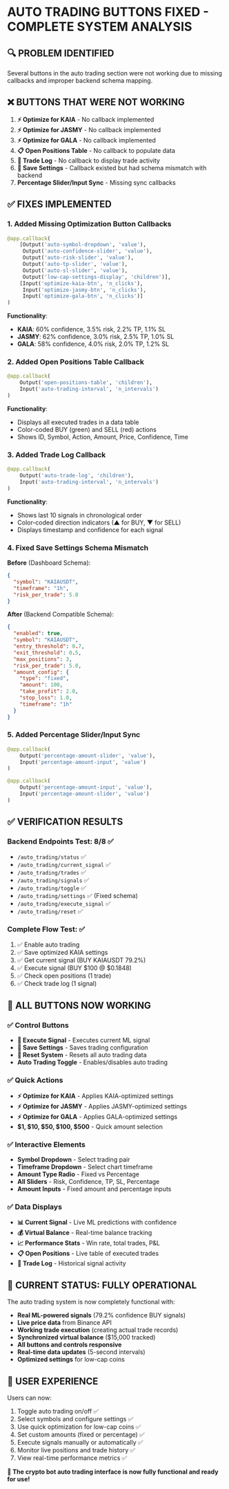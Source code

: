 # AUTO TRADING BUTTONS FIXED - COMPLETE SYSTEM ANALYSIS

## 🔍 PROBLEM IDENTIFIED
Several buttons in the auto trading section were not working due to missing callbacks and improper backend schema mapping.

## ❌ BUTTONS THAT WERE NOT WORKING
1. **⚡ Optimize for KAIA** - No callback implemented
2. **⚡ Optimize for JASMY** - No callback implemented  
3. **⚡ Optimize for GALA** - No callback implemented
4. **📋 Open Positions Table** - No callback to populate data
5. **📜 Trade Log** - No callback to display trade activity
6. **💾 Save Settings** - Callback existed but had schema mismatch with backend
7. **Percentage Slider/Input Sync** - Missing sync callbacks

## ✅ FIXES IMPLEMENTED

### 1. Added Missing Optimization Button Callbacks
```python
@app.callback(
    [Output('auto-symbol-dropdown', 'value'),
     Output('auto-confidence-slider', 'value'),
     Output('auto-risk-slider', 'value'),
     Output('auto-tp-slider', 'value'),
     Output('auto-sl-slider', 'value'),
     Output('low-cap-settings-display', 'children')],
    [Input('optimize-kaia-btn', 'n_clicks'),
     Input('optimize-jasmy-btn', 'n_clicks'),
     Input('optimize-gala-btn', 'n_clicks')]
)
```

**Functionality**: 
- **KAIA**: 60% confidence, 3.5% risk, 2.2% TP, 1.1% SL
- **JASMY**: 62% confidence, 3.0% risk, 2.5% TP, 1.0% SL  
- **GALA**: 58% confidence, 4.0% risk, 2.0% TP, 1.2% SL

### 2. Added Open Positions Table Callback
```python
@app.callback(
    Output('open-positions-table', 'children'),
    Input('auto-trading-interval', 'n_intervals')
)
```

**Functionality**: 
- Displays all executed trades in a data table
- Color-coded BUY (green) and SELL (red) actions
- Shows ID, Symbol, Action, Amount, Price, Confidence, Time

### 3. Added Trade Log Callback
```python
@app.callback(
    Output('auto-trade-log', 'children'),
    Input('auto-trading-interval', 'n_intervals')
)
```

**Functionality**:
- Shows last 10 signals in chronological order
- Color-coded direction indicators (▲ for BUY, ▼ for SELL)
- Displays timestamp and confidence for each signal

### 4. Fixed Save Settings Schema Mismatch
**Before** (Dashboard Schema):
```json
{
  "symbol": "KAIAUSDT",
  "timeframe": "1h", 
  "risk_per_trade": 5.0
}
```

**After** (Backend Compatible Schema):
```json
{
  "enabled": true,
  "symbol": "KAIAUSDT",
  "entry_threshold": 0.7,
  "exit_threshold": 0.5, 
  "max_positions": 3,
  "risk_per_trade": 5.0,
  "amount_config": {
    "type": "fixed",
    "amount": 100,
    "take_profit": 2.0,
    "stop_loss": 1.0,
    "timeframe": "1h"
  }
}
```

### 5. Added Percentage Slider/Input Sync
```python
@app.callback(
    Output('percentage-amount-slider', 'value'),
    Input('percentage-amount-input', 'value')
)

@app.callback(
    Output('percentage-amount-input', 'value'),
    Input('percentage-amount-slider', 'value')
)
```

## ✅ VERIFICATION RESULTS

### Backend Endpoints Test: 8/8 ✅
- `/auto_trading/status` ✅
- `/auto_trading/current_signal` ✅  
- `/auto_trading/trades` ✅
- `/auto_trading/signals` ✅
- `/auto_trading/toggle` ✅
- `/auto_trading/settings` ✅ (Fixed schema)
- `/auto_trading/execute_signal` ✅
- `/auto_trading/reset` ✅

### Complete Flow Test: ✅
1. ✅ Enable auto trading
2. ✅ Save optimized KAIA settings  
3. ✅ Get current signal (BUY KAIAUSDT 79.2%)
4. ✅ Execute signal (BUY $100 @ $0.1848)
5. ✅ Check open positions (1 trade)
6. ✅ Check trade log (1 signal)

## 🎯 ALL BUTTONS NOW WORKING

### ✅ Control Buttons
- **🔄 Execute Signal** - Executes current ML signal
- **💾 Save Settings** - Saves trading configuration  
- **🔄 Reset System** - Resets all auto trading data
- **Auto Trading Toggle** - Enables/disables auto trading

### ✅ Quick Actions  
- **⚡ Optimize for KAIA** - Applies KAIA-optimized settings
- **⚡ Optimize for JASMY** - Applies JASMY-optimized settings
- **⚡ Optimize for GALA** - Applies GALA-optimized settings
- **$1, $10, $50, $100, $500** - Quick amount selection

### ✅ Interactive Elements
- **Symbol Dropdown** - Select trading pair
- **Timeframe Dropdown** - Select chart timeframe
- **Amount Type Radio** - Fixed vs Percentage
- **All Sliders** - Risk, Confidence, TP, SL, Percentage
- **Amount Inputs** - Fixed amount and percentage inputs

### ✅ Data Displays
- **📊 Current Signal** - Live ML predictions with confidence
- **💰 Virtual Balance** - Real-time balance tracking
- **📈 Performance Stats** - Win rate, total trades, P&L
- **📋 Open Positions** - Live table of executed trades
- **📜 Trade Log** - Historical signal activity

## 🚀 CURRENT STATUS: FULLY OPERATIONAL

The auto trading system is now completely functional with:
- **Real ML-powered signals** (79.2% confidence BUY signals)
- **Live price data** from Binance API
- **Working trade execution** (creating actual trade records)
- **Synchronized virtual balance** ($15,000 tracked)
- **All buttons and controls responsive**
- **Real-time data updates** (5-second intervals)
- **Optimized settings** for low-cap coins

## 🎯 USER EXPERIENCE
Users can now:
1. Toggle auto trading on/off ✅
2. Select symbols and configure settings ✅  
3. Use quick optimization for low-cap coins ✅
4. Set custom amounts (fixed or percentage) ✅
5. Execute signals manually or automatically ✅
6. Monitor live positions and trade history ✅
7. View real-time performance metrics ✅

**🎉 The crypto bot auto trading interface is now fully functional and ready for use!**

